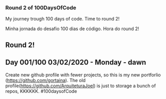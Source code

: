 ### Round 2 of 100DaysOfCode

My journey trough 100 days of code.
Time to round 2!

Minha jornada do desafio 100 dias de código.
Hora do round 2!

## Round 2!
## Day 001/100 03/02/2020 - Monday - dawn 
Create new github profile with fewer projects, so this is my new portforlio (https://github.com/gortaina).
The old profile(https://github.com/ArquiteturaJoel) is just to storage a bunch of repos, KKKKKK.
#100daysofCode
